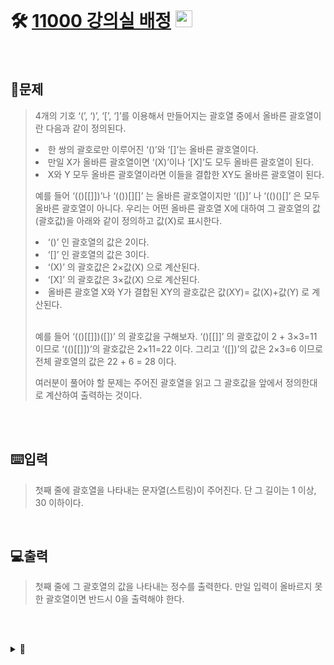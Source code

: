 <br>

# 🛠️ [11000 강의실 배정](http://www.acmicpc.net/problem/11000) <img height="27px" width="27px" src="https://static.solved.ac/tier_small/11.svg"/>
<br>

## 📖문제
>4개의 기호 ‘(’, ‘)’, ‘[’, ‘]’를 이용해서 만들어지는 괄호열 중에서 올바른 괄호열이란 다음과 같이 정의된다.
>
><li>한 쌍의 괄호로만 이루어진 ‘()’와 ‘[]’는 올바른 괄호열이다.</li>
><li>만일 X가 올바른 괄호열이면 ‘(X)’이나 ‘[X]’도 모두 올바른 괄호열이 된다.</li>
><li>X와 Y 모두 올바른 괄호열이라면 이들을 결합한 XY도 올바른 괄호열이 된다.</li>
>
>예를 들어 ‘(()[[]])’나 ‘(())[][]’ 는 올바른 괄호열이지만 ‘([)]’ 나 ‘(()()[]’ 은 모두 올바른 괄호열이 아니다. 우리는 어떤 올바른 괄호열 X에 대하여 그 괄호열의 값(괄호값)을 아래와 같이 정의하고 값(X)로 표시한다.
>
><li>‘()’ 인 괄호열의 값은 2이다.</li>
><li>‘[]’ 인 괄호열의 값은 3이다.</li>
><li>‘(X)’ 의 괄호값은 2×값(X) 으로 계산된다.</li>
><li>‘[X]’ 의 괄호값은 3×값(X) 으로 계산된다.</li>
><li>올바른 괄호열 X와 Y가 결합된 XY의 괄호값은 값(XY)= 값(X)+값(Y) 로 계산된다.</li> <br>
>
>예를 들어 ‘(()[[]])([])’ 의 괄호값을 구해보자. ‘()[[]]’ 의 괄호값이 2 + 3×3=11 이므로 ‘(()[[]])’의 괄호값은 2×11=22 이다. 그리고 ‘([])’의 값은 2×3=6 이므로 전체 괄호열의 값은 22 + 6 = 28 이다.
>
>여러분이 풀어야 할 문제는 주어진 괄호열을 읽고 그 괄호값을 앞에서 정의한대로 계산하여 출력하는 것이다.

<br><br>

## ⌨️입력
>첫째 줄에 괄호열을 나타내는 문자열(스트링)이 주어진다. 단 그 길이는 1 이상, 30 이하이다.

<br>

## 💻출력
>첫째 줄에 그 괄호열의 값을 나타내는 정수를 출력한다. 만일 입력이 올바르지 못한 괄호열이면 반드시 0을 출력해야 한다.

<br><br>

<details>
  <summary>🎈</summary>
  <br>

>  주어진 문자열에 대한 결과 값을 계산하는 함수 <code>solution()</code>
>  <li>문자열의 문자를 하나씩 읽으며 '(' 또는 '['를 만나면 각각 ')' 또는 '['를 만날 때 까지 재귀 호출 및 반환 값 저장</li>
>  <li>재귀를 통해 얻은 값은 X(곱하기) 처리, 재귀 없이 얻은 값은 +(더하기) 처리</li>
  
</details>

<br><br>

